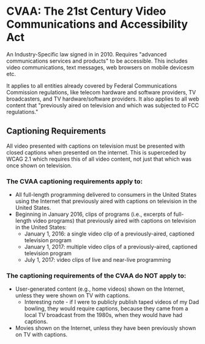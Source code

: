 # CVAA: The 21st Century Video Communications and Accessibility Act

An Industry-Specific law signed in in 2010. Requires "advanced communications services and products" to be accessible. This includes video communications, text messages, web browsers on mobile devicesm etc.

It applies to all entities already covered by Federal Communications Commission regulations, like telecom hardware and software providers, TV broadcasters, and TV hardware/software providers. It also applies to all web content that "previously aired on television and which was subjected to FCC regulations."

## Captioning Requirements

All video presented with captions on television must be presented with closed captions when presented on the internet. This is superceded by WCAG 2.1 which requires this of all video content, not just that which was once shown on television.

### The CVAA captioning requirements apply to:

- All full-length programming delivered to consumers in the United States using the Internet that previously aired with captions on television in the United States.
- Beginning in January 2016, clips of programs (i.e., excerpts of full-length video programs) that previously aired with captions on television in the United States:
    - January 1, 2016: a single video clip of a previously-aired, captioned television program
    - January 1, 2017: multiple video clips of a previously-aired, captioned television program
    - July 1, 2017: video clips of live and near-live programming

### The captioning requirements of the CVAA do NOT apply to:

- User-generated content (e.g., home videos) shown on the Internet, unless they were shown on TV with captions.
  - Interesting note - if I were to publicly publish taped videos of my Dad bowling, they would require captions, because they came from a local TV broadcast from the 1980s, when they would have had captions. 
- Movies shown on the Internet, unless they have been previously shown on TV with captions.
